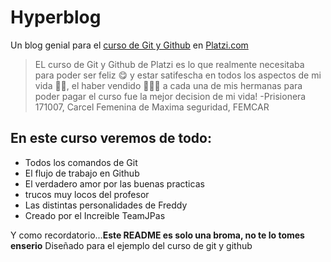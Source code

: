 # Hyperblog
Un blog genial para el [curso de Git y Github](https://platzi.com/clases/git-github/) en [Platzi.com](https://platzi.com/)

>EL curso de Git y Github de Platzi es lo que realmente necesitaba para poder ser feliz 😋 y estar satifescha en todos los aspectos de mi vida 💁‍♀️, el haber vendido 🤑🤑🤑 a cada una de mis hermanas para poder pagar el curso fue la mejor decision de mi vida!
>-Prisionera 171007, Carcel Femenina de Maxima seguridad, FEMCAR

## En este curso veremos de todo:
* Todos los comandos de Git
* El flujo de trabajo en Github
* El verdadero amor por las buenas practicas
* trucos muy locos del profesor
* Las distintas personalidades de Freddy
* Creado por el Increible TeamJPas

Y como recordatorio...**Este README es solo una broma, no te lo tomes enserio** Diseñado para el ejemplo del curso de git y github
